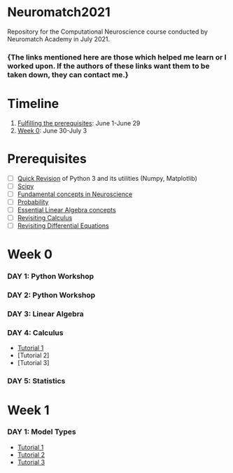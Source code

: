 # Neuromatch2021
Repository for the Computational Neuroscience course conducted by Neuromatch Academy in July 2021.

### {The links mentioned here are those which helped me learn or I worked upon. If the authors of these links want them to be taken down, they can contact me.}

# Timeline
1. [Fulfilling the prerequisites](#prerequisites): June 1-June 29
2. [Week 0](#week-0): June 30-July 3

# Prerequisites
- [ ] [Quick Revision](https://swcarpentry.github.io/python-novice-inflammation/) of Python 3 and its utilities (Numpy, Matplotlib) 
- [ ] [Scipy](https://scipy-lectures.org) 
- [ ] [Fundamental concepts in Neuroscience](https://www.bna.org.uk/static/uploads/resources/BNA_English.pdf)
- [ ] [Probability](https://www.deeplearningbook.org/contents/prob.html) 
- [ ] [Essential Linear Algebra concepts](https://www.deeplearningbook.org/contents/linear_algebra.html) 
- [ ] [Revisiting Calculus](https://www.youtube.com/playlist?list=PLZHQObOWTQDMsr9K-rj53DwVRMYO3t5Yr)
- [ ] [Revisiting Differential Equations](https://www.youtube.com/playlist?list=PLZHQObOWTQDNPOjrT6KVlfJuKtYTftqH6) 

# Week 0

### DAY 1: Python Workshop

### DAY 2: Python Workshop

### DAY 3: Linear Algebra

### DAY 4: Calculus
* [Tutorial 1](https://colab.research.google.com/drive/1-o9O8oIjF8Jf-itafpmToDyk1xybamBE?usp=sharing)
* [Tutorial 2]
* [Tutorial 3]

### DAY 5: Statistics

# Week 1

### DAY 1: Model Types
* [Tutorial 1](https://colab.research.google.com/drive/1e6D2eak79DAhY6oKWioIRqMuRveiJ2bt?usp=sharing)
* [Tutorial 2](https://colab.research.google.com/drive/1-UhY-9xgKV8RMYoLRb7vzMHBK8YuJfoS?usp=sharing)
* [Tutorial 3](https://colab.research.google.com/drive/1ClQuMqp_7YzAwVT0ewtynIEsgQDOCYS1?usp=sharing)
